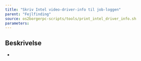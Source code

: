 ```yaml
---
title: "Skriv Intel video-driver-info til job-loggen"
parent: "Fejlfinding"
source: os2borgerpc-scripts/tools/print_intel_driver_info.sh
parameters:
---
```


## Beskrivelse
-